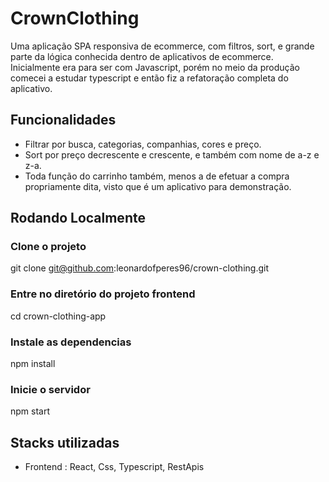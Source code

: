
# CrownClothing

Uma aplicação SPA responsiva de ecommerce, com filtros, sort, e grande parte da lógica conhecida dentro de aplicativos de ecommerce.
Inicialmente era para ser com Javascript, porém no meio da produção comecei a estudar typescript e então fiz a refatoração completa do aplicativo.


## Funcionalidades
* Filtrar por busca, categorias, companhias, cores e preço.
* Sort por preço decrescente e crescente, e também com nome de a-z e z-a.
* Toda função do carrinho também, menos a de efetuar a compra propriamente dita, visto que é um aplicativo para demonstração.

## Rodando Localmente
### Clone o projeto
git clone git@github.com:leonardofperes96/crown-clothing.git

### Entre no diretório do projeto frontend
cd crown-clothing-app

### Instale as dependencias
npm install

### Inicie o servidor
npm start


## Stacks utilizadas
* Frontend : React, Css, Typescript, RestApis



